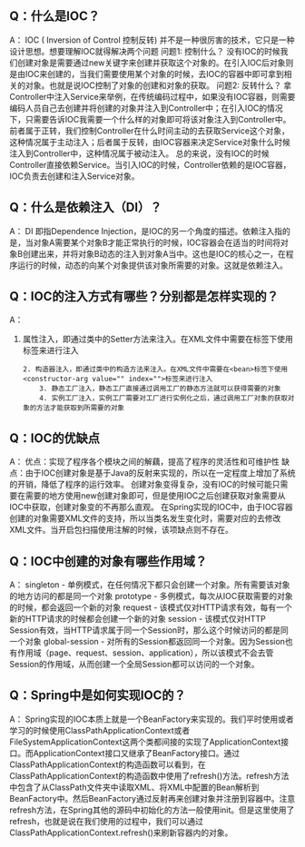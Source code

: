 ## Q：什么是IOC？

A： 
		IOC ( Inversion of Control 控制反转) 并不是一种很厉害的技术，它只是一种设计思想。想要理解IOC就得解决两个问题
问题1: 控制什么？
		没有IOC的时候我们创建对象是需要通过new关键字来创建并获取这个对象的。在引入IOC后对象则是由IOC来创建的，当我们需要使用某个对象的时候，去IOC的容器中即可拿到相关的对象。也就是说IOC控制了对象的创建和对象的获取。
问题2: 反转什么？
		拿Controller中注入Service来举例，在传统编码过程中，如果没有IOC容器，则需要编码人员自己去创建并将创建的对象并注入到Controller中；在引入IOC的情况下，只需要告诉IOC我需要一个什么样的对象即可将该对象注入到Controller中。前者属于正转，我们控制Controller在什么时间主动的去获取Service这个对象，这种情况属于主动注入；后者属于反转，由IOC容器来决定Service对象什么时候注入到Controller中，这种情况属于被动注入。
		总的来说，没有IOC的时候Controller直接依赖Service。当引入IOC的时候，Controller依赖的是IOC容器，IOC负责去创建和注入Service对象。

## Q：什么是依赖注入（DI）？

A：
		DI 即指Dependence Injection，是IOC的另一个角度的描述。依赖注入指的是，当对象A需要某个对象B才能正常执行的时候，IOC容器会在适当的时间将对象B创建出来，并将对象B动态的注入到对象A当中。这也是IOC的核心之一，在程序运行的时候，动态的向某个对象提供该对象所需要的对象。这就是依赖注入。

## Q：IOC的注入方式有哪些？分别都是怎样实现的？

A：

1.  属性注入，即通过类中的Setter方法来注入。在XML文件中需要在<bean>标签下使用<property name="" value="">标签来进行注入

  		2. 构造器注入，即通过类中的构造方法来注入。在XML文件中需要在<bean>标签下使用<constructor-arg value="" index="">标签来进行注入
    		3. 静态工厂注入，静态工厂直接通过调用工厂的静态方法就可以获得需要的对象
      		4. 实例工厂注入，实例工厂需要对工厂进行实例化之后，通过调用工厂对象的获取对象的方法才能获取到所需要的对象

## Q：IOC的优缺点

A：
		优点：实现了程序各个模块之间的解藕，提高了程序的灵活性和可维护性
		缺点：由于IOC创建对象是基于Java的反射来实现的，所以在一定程度上增加了系统的开销，降低了程序的运行效率。
				   创建对象变得复杂，没有IOC的时候可能只需要在需要的地方使用new创建对象即可，但是使用IOC之后创建获取对象需要从IOC中获取，创建对象变的不再那么直观。
				   在Spring实现的IOC中，由于IOC容器创建的对象需要XML文件的支持，所以当类名发生变化时，需要对应的去修改XML文件。当开启包扫描使用注解的时候，该项缺点则不存在。

## Q：IOC中创建的对象有哪些作用域？

A：
		singleton - 单例模式，在任何情况下都只会创建一个对象。所有需要该对象的地方访问的都是同一个对象
		prototype - 多例模式，每次从IOC获取需要的对象的时候，都会返回一个新的对象
		request - 该模式仅对HTTP请求有效，每有一个新的HTTP请求的时候都会创建一个新的对象
		session - 该模式仅对HTTP Session有效，当HTTP请求属于同一个Session时，那么这个时候访问的都是同一个对象
		global-session - 对所有的Session都返回同一个对象。因为Session也有作用域（page、request、session、application），所以该模式不会去管Session的作用域，从而创建一个全局Session都可以访问的一个对象。

## Q：Spring中是如何实现IOC的？

A：
		Spring实现的IOC本质上就是一个BeanFactory来实现的。我们平时使用或者学习的时候使用ClassPathApplicationContext或者FileSystemApplicationContext这两个类都间接的实现了ApplicationContext接口。而ApplicationContext接口又继承了BeanFactory接口。通过ClassPathApplicationContext的构造函数可以看到，在ClassPathApplicationContext的构造函数中使用了refresh()方法。refresh方法中包含了从ClassPath文件夹中读取XML、将XML中配置的Bean解析到BeanFactory中。然后BeanFactory通过反射再来创建对象并注册到容器中。注意refresh方法，在Spring其他的源码中初始化的方法一般使用init。但是这里使用了refresh，也就是说在我们使用的过程中，我们可以通过ClassPathApplicationContext.refresh()来刷新容器内的对象。